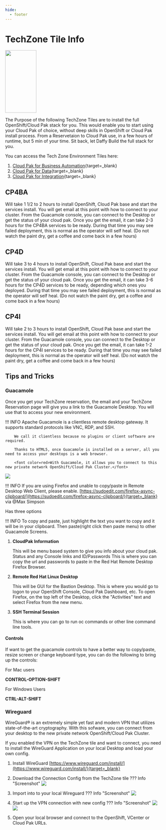 ```yaml
---
hide:
  - footer
---
```

<script>
  document.title = "Deploy OCP - TechZone Tiles";
</script>

# TechZone Tile Info

<img src='../images/techzone.jpeg'   align="top" width="100"  height="200" style = "float">

The Purpose of the following TechZone Tiles are to install the full OpenShift/Cloud Pak stack for you. This would enable you to start using your Cloud Pak of choice, without deep skills in OpenShift or Cloud Pak install process. From a Reservetaion to Cloud Pak use, in a few hours of runtime, but 5 min of your time.  Sit back, let Daffy Build the full stack for you.


You can access the Tech Zone Environment Tiles here:

1.  [Cloud Pak for Business Automation](https://techzone.ibm.com/collection/PakInstaller/journey-cloud-pak-for-business-automation){target=_blank}
2.  [Cloud Pak for Data](https://techzone.ibm.com/collection/PakInstaller/journey-cloud-pak-for-data){target=_blank}
3.  [Cloud Pak for Integration](https://techzone.ibm.com/collection/PakInstaller/journey-cloud-pak-for-integration){target=_blank}


## CP4BA

Will take 1 1/2 to 2 hours to install OpenShift, Cloud Pak base and start the services install. You will get email at this point with how to connect to your cluster. From the Guacamole console, you can connect to the Desktop or get the status of your cloud pak. Once you get the email, it can take 2-3 hours for the CP4BA services to be ready. During that time you may see failed deployment, this is normal as the operator will self heal. (Do not watch the paint dry, get a coffee and come back in a few hours)

## CP4D

Will take 3 to 4 hours to install OpenShift, Cloud Pak base and start the services install. You will get email at this point with how to connect to your cluster. From the Guacamole console, you can connect to the Desktop or get the status of your cloud pak. Once you get the email, it can take 3-6 hours for the CP4D services to be ready, depending which ones you deployed. During that time you may see failed deployment, this is normal as the operator will self heal. (Do not watch the paint dry, get a coffee and come back in a few hours)

## CP4I

Will take 2 to 3 hours to install OpenShift, Cloud Pak base and start the services install. You will get email at this point with how to connect to your cluster. From the Guacamole console, you can connect to the Desktop or get the status of your cloud pak. Once you get the email, it can take 1-2 hours for the CP4I services to be ready. During that time you may see failed deployment, this is normal as the operator will self heal. (Do not watch the paint dry, get a coffee and come back in a few hours)

## Tips and Tricks

### Guacamole

Once you get your TechZone reservation, the email and your TechZone Reservation page will give  you a link to the Guacamole Desktop.  You will use that to access your new environment. 

!!! INFO
        Apache Guacamole is a clientless remote desktop gateway. It supports standard protocols like VNC, RDP, and SSH.

        We call it clientless because no plugins or client software are required.

        Thanks to HTML5, once Guacamole is installed on a server, all you need to access your desktops is a web browser.

        <font color=red>With Guacamole, it allows you to connect to this new private network OpenShift/Cloud Pak Cluster.</font> 


<img src='../images/TechZoneTiles/GuacamoleConsole.jpg'   align="top"  style = "float">

!!! INFO
      If you are using Firefox and unable to copy/paste in Remote Desktop Web Client, please enable. [https://sudoedit.com/firefox-async-clipboard/](https://sudoedit.com/firefox-async-clipboard/){target=_blank} via @Max Simpson

Has three options

!!! INFO
       To copy and paste, just highlight the text you want to copy and it will be in your clipboard. Then paste(right click then paste menu) to other Guacamole Screens.


1.  **CloudPak Information**

      This will be menu based system to give you info about your cloud pak.  Status and any Console links and ID/Passwords
      This is where you can copy the url and passwords to paste in the Red Hat Remote Desktop Firefox Browser.

2.  **Remote Red Hat Linux Desktop**

      This will be GUI for the Bastion Desktop.  This is where  you would go to logon to your OpenShift Console, Cloud Pak Dashboard, etc. To open Firefox, on the top left of the Desktop, click the "Activities" text and select Firefox from the new menu.

3.  **SSH Terminal Session**

      This is where you can go to run oc commands or other line command line tools.

#### Controls

If want to get the guacamole controls to have a better way to copy/paste, resize screen or change keyboard type, you can do the following to bring up the controls:

For Mac users

  **CONTROL-OPTION-SHIFT**

For Windows Users

  **CTRL-ALT-SHIFT**


### **Wireguard**
WireGuard® is an extremely simple yet fast and modern VPN that utilizes state-of-the-art cryptography. With this sofware, you can connect from your desktop to the new private network OpenShift/Cloud Pak Cluster.

If you enabled the VPN on the TechZone tile and want to connect, you need to install the WireGuard Application on your local Desktop and load your own config.

1)  Install WireGuard [https://www.wireguard.com/install/](https://www.wireguard.com/install/){target=_blank}

2) Download the Connection Config from the TechZone tile
??? Info "Screenshot"
    <img src='../../images/DeployingOCP/TechZoneTiles/1.1WireGuard.jpg'   align="top" style = "float">


3) Import into to your local Wireguard
??? Info "Screenshot"
    <img src='../../images/DeployingOCP/TechZoneTiles/1WireGuard.jpg'   align="top" style = "float">

4) Start up the VPN connection with new config
??? Info "Screenshot"
    <img src='../../images/DeployingOCP/TechZoneTiles/2WireGuard.jpg'   align="top" style = "float">
    <img src='../../images/DeployingOCP/TechZoneTiles/3WireGuard.jpg'   align="top" style = "float">

5)  Open your local browser and connect to the OpenShift, VCenter or Cloud Pak URLs.  
